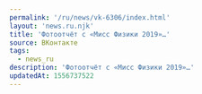 ```yaml
---
permalink: '/ru/news/vk-6306/index.html'
layout: 'news.ru.njk'
title: 'Фотоотчёт с «Мисс Физики 2019»…'
source: ВКонтакте
tags:
  - news_ru
description: 'Фотоотчёт с «Мисс Физики 2019»…'
updatedAt: 1556737522
---
```

